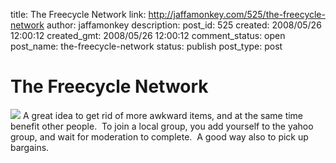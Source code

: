 title: The Freecycle Network
link: http://jaffamonkey.com/525/the-freecycle-network
author: jaffamonkey
description: 
post_id: 525
created: 2008/05/26 12:00:12
created_gmt: 2008/05/26 12:00:12
comment_status: open
post_name: the-freecycle-network
status: publish
post_type: post

# The Freecycle Network

![](http://www.freecycle.org/images/freecycle_logo.jpg) A great idea to get rid of more awkward items, and at the same time benefit other people.  To join a local group, you add yourself to the yahoo group, and wait for moderation to complete.  A good way also to pick up bargains.